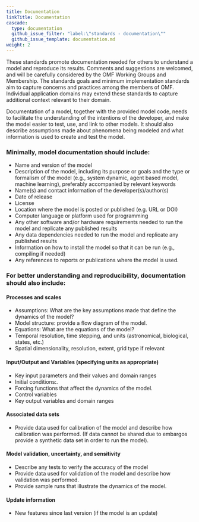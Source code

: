```yaml
---
title: Documentation
linkTitle: Documentation
cascade:
  type: documentation
  github_issue_filter: "label:\"standards - documentation\""
  github_issue_template: documentation.md
weight: 2
---
```


<div class="alert alert-warning">
These standards promote documentation needed for others to understand a model and reproduce its results. Comments and suggestions are welcomed, and will be carefully considered by the OMF Working Groups and Membership. The standards goals and  minimum implementation standards aim to capture concerns and practices among the members of OMF. Individual application domains may extend these standards to capture additional context relevant to their domain.
</div>

Documentation of a model, together with the provided model code, needs to facilitate the understanding of the intentions of the developer, and make the model easier to test, use, and link to other models. It should also describe assumptions made about phenomena being modeled and what information is used to create and test the model.  
### Minimally, model documentation should include:
- Name and version of the model
- Description of the model, including its purpose or goals and the type or formalism of the model  (e.g., system dynamic, agent based model, machine learning), preferably accompanied by relevant keywords
- Name(s) and contact information of the developer(s)/author(s)
- Date of release
- License
- Location where the model is posted or published (e.g. URL or DOI)
- Computer language or platform used for programming
- Any other software and/or hardware requirements needed to run the model and replicate any published results
- Any data dependencies needed to run the model  and replicate any published results
- Information on how to install the model so that it can be run (e.g., compiling if needed)
- Any references to reports or publications where the model is used.

### For better understanding and reproducibility, documentation should also include: 
#### Processes and scales
- Assumptions: What are the key assumptions made that define the dynamics of the model?
- Model structure: provide a flow diagram of the model.
- Equations: What are the equations of the model?
- Temporal resolution, time stepping, and units (astronomical, biological, states, etc.)  
- Spatial dimensionality, resolution, extent, grid type if relevant  
#### Input/Output and Variables (specifying units as appropriate)
- Key input parameters and their values and domain ranges  
- Initial conditions:.  
- Forcing functions that affect the dynamics of the model.  
- Control variables  
- Key output variables and domain ranges  
#### Associated data sets
- Provide data used for calibration of the model and describe how calibration was performed. (If data cannot be shared due to embargos provide a synthetic data set in order to run the model).
#### Model validation, uncertainty, and sensitivity
- Describe any tests to verify the accuracy of the model
- Provide data used for validation of the model and describe how validation was performed.
- Provide sample runs that illustrate the dynamics of the model.
#### Update information
- New features since last version (if the model is an update)  




